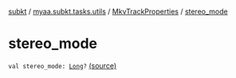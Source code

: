 [subkt](../../index.md) / [myaa.subkt.tasks.utils](../index.md) / [MkvTrackProperties](index.md) / [stereo_mode](./stereo_mode.md)

# stereo_mode

`val stereo_mode: `[`Long`](https://kotlinlang.org/api/latest/jvm/stdlib/kotlin/-long/index.html)`?` [(source)](https://github.com/Myaamori/SubKt/blob/0.1.9/src/main/kotlin/myaa/subkt/tasks/utils/mkvmerge.kt#L99)